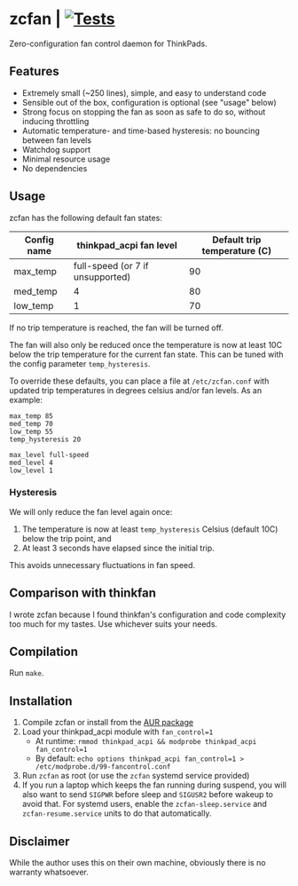 # zcfan | [![Tests](https://img.shields.io/github/actions/workflow/status/cdown/zcfan/ci.yml?branch=master)](https://github.com/cdown/zcfan/actions?query=branch%3Amaster)

Zero-configuration fan control daemon for ThinkPads.

## Features

- Extremely small (~250 lines), simple, and easy to understand code
- Sensible out of the box, configuration is optional (see "usage" below)
- Strong focus on stopping the fan as soon as safe to do so, without inducing
  throttling
- Automatic temperature- and time-based hysteresis: no bouncing between fan
  levels
- Watchdog support
- Minimal resource usage
- No dependencies

## Usage

zcfan has the following default fan states:

| Config name | thinkpad_acpi fan level           | Default trip temperature (C) |
|-------------|-----------------------------------|------------------------------|
| max_temp    | full-speed (or 7 if unsupported)  | 90                           |
| med_temp    | 4                                 | 80                           |
| low_temp    | 1                                 | 70                           |

If no trip temperature is reached, the fan will be turned off.

The fan will also only be reduced once the temperature is now at least 10C
below the trip temperature for the current fan state. This can be tuned with
the config parameter `temp_hysteresis`.

To override these defaults, you can place a file at `/etc/zcfan.conf` with
updated trip temperatures in degrees celsius and/or fan levels. As an example:

    max_temp 85
    med_temp 70
    low_temp 55
    temp_hysteresis 20

    max_level full-speed
    med_level 4
    low_level 1

### Hysteresis

We will only reduce the fan level again once:

1. The temperature is now at least `temp_hysteresis` Celsius (default 10C)
   below the trip point, and
2. At least 3 seconds have elapsed since the initial trip.

This avoids unnecessary fluctuations in fan speed.

## Comparison with thinkfan

I wrote zcfan because I found thinkfan's configuration and code complexity too
much for my tastes. Use whichever suits your needs.

## Compilation

Run `make`.

## Installation

1. Compile zcfan or install from the [AUR
   package](https://aur.archlinux.org/packages/zcfan)
2. Load your thinkpad_acpi module with `fan_control=1`
    - At runtime: `rmmod thinkpad_acpi && modprobe thinkpad_acpi fan_control=1`
    - By default: `echo options thinkpad_acpi fan_control=1 > /etc/modprobe.d/99-fancontrol.conf`
3. Run `zcfan` as root (or use the `zcfan` systemd service provided)
4. If you run a laptop which keeps the fan running during suspend, you will also
   want to send `SIGPWR` before sleep and `SIGUSR2` before wakeup to avoid
   that. For systemd users, enable the `zcfan-sleep.service` and
   `zcfan-resume.service` units to do that automatically.

## Disclaimer

While the author uses this on their own machine, obviously there is no warranty
whatsoever.
